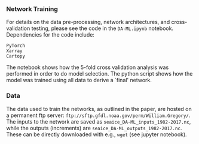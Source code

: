 ### Network Training

For details on the data pre-processing, network architectures, and cross-validation testing, please see the code in the `DA-ML.ipynb` notebook. Dependencies for the code include:

`PyTorch`\
`Xarray`\
`Cartopy`

The notebook shows how the 5-fold cross validation analysis was performed in order to do model selection. The python script shows how the model was trained using all data to derive a `final' network.

### Data

The data used to train the networks, as outlined in the paper, are hosted on a permanent ftp server: `ftp://sftp.gfdl.noaa.gov/perm/William.Gregory/`. The inputs to the network are saved as `seaice_DA-ML_inputs_1982-2017.nc`, while the outputs (increments) are `seaice_DA-ML_outputs_1982-2017.nc`. These can be directly downloaded with e.g., `wget` (see jupyter notebook).
